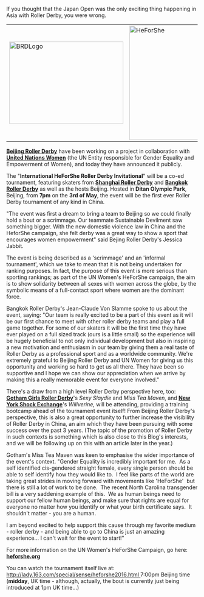 <html><body><p>If you thought that the Japan Open was the only exciting thing happening in Asia with Roller Derby, you were wrong.
</p><table>
<tbody>
<tr>
<td style="vertical-align:center;"><a href="https://www.scottishrollerderbyblog.com/2015/07/13/the-future-of-derby-china/brdlogo/#main" rel="attachment wp-att-4793"><img class="size-medium wp-image-4793 aligncenter" src="https://www.scottishrollerderbyblog.com/2015/07/brdlogo.jpg?w=300" alt="BRDLogo" width="300" height="216"></a></td>
<td style="vertical-align:center;"><a href="https://www.scottishrollerderbyblog.com/2016/04/04/beijing-roller-derby-and-un-break-ground-in-china-derby-for-equality-with-heforshe-derby-invitational/screen-shot-2016-03-31-at-08-37-09/#main" rel="attachment wp-att-6898"><img class="size-medium wp-image-6898 aligncenter" src="https://www.scottishrollerderbyblog.com/2016/03/screen-shot-2016-03-31-at-08-37-09.png?w=223" alt="HeForShe" width="223" height="300"></a></td>
</tr>
</tbody>
</table>
<strong><a href="http://www.beijingrollerderby.com/">Beijing Roller Derby</a></strong> have been working on a project in collaboration with <strong><a href="http://www.unwomen.org/">United Nations Women</a></strong> (the UN Entity responsible for Gender Equality and Empowerment of Women), and today they have announced it publicly.

The "<strong>International HeForShe Roller Derby Invitational</strong>" will be a co-ed tournament, featuring skaters from <strong><a href="http://shanghairollerderby.tumblr.com/">Shanghai Roller Derby</a></strong> and <strong><a href="http://bangkokrollerderby.weebly.com/">Bangkok Roller Derby</a></strong> as well as the hosts Beijing. Hosted in <strong>Ditan Olympic Park</strong>, Beijing, from <strong>7pm</strong> on the <strong>3rd of May</strong>, the event will be the first ever Roller Derby tournament of any kind in China.

"The event was first a dream to bring a team to Beijing so we could finally hold a bout or a scrimmage. Our teammate Sustainable Devilment saw something bigger. With the new domestic violence law in China and the HeforShe campaign, she felt derby was a great way to show a sport that encourages women empowerment" said Bejing Roller Derby's Jessica Jabbit.

The event is being described as a 'scrimmage' and an 'informal tournament', which we take to mean that it is not being undertaken for ranking purposes. In fact, the purpose of this event is more serious than sporting rankings; as part of the UN Women's HeForShe campaign, the aim is to show solidarity between all sexes with women across the globe, by the symbolic means of a full-contact sport where women are the dominant force.

Bangkok Roller Derby's Jean-Claude Von Slamme spoke to us about the event, saying:
"Our team is really excited to be a part of this event as it will be our first chance to meet with other roller derby teams and play a full game together. For some of our skaters it will be the first time they have ever played on a full sized track (ours is a little small) so the experience will be hugely beneficial to not only individual development but also in inspiring a new motivation and enthusiasm in our team by giving them a real taste of Roller Derby as a professional sport and as a worldwide community. We're extremely grateful to Beijing Roller Derby and UN Women for giving us this opportunity and working so hard to get us all there. They have been so supportive and I hope we can show our appreciation when we arrive by making this a really memorable event for everyone involved."

There's a draw from a high level Roller Derby perspective here, too: <strong><a href="http://www.gothamgirlsrollerderby.com/">Gotham Girls Roller Derby</a></strong>'s <em>Sexy Slaydie</em> and <em>Miss Tea Maven</em>, and <strong><a href="http://www.nyshockexchange.com/">New York Shock Exchange</a></strong>'s <em>Willverine,</em> will be attending, providing a training bootcamp ahead of the tournament event itself! From Beijing Roller Derby's perspective, this is also a great opportunity to further increase the visibility of Roller Derby in China, an aim which they have been pursuing with some success over the past 3 years. (The topic of the promotion of Roller Derby in such contexts is something which is also close to this Blog's interests, and we will be following up on this with an article later in the year.)

Gotham's Miss Tea Maven was keen to emphasise the wider importance of the event's context. "Gender Equality is incredibly important for me.  As a self identified cis-gendered straight female, every single person should be able to self identify how they would like to.  I feel like parts of the world are taking great strides in moving forward with movements like 'HeForShe'  but there is still a lot of work to be done.  The recent North Carolina transgender bill is a very saddening example of this.  We as human beings need to support our fellow human beings, and make sure that rights are equal for everyone no matter how you identify or what your birth certificate says.  It shouldn't matter - you are a human.

I am beyond excited to help support this cause through my favorite medium - roller derby - and being able to go to China is just an amazing experience... I can't wait for the event to start!"

For more information on the UN Women's HeForShe Campaign, go here: <strong><a href="http://heforshe.org">heforshe.org</a></strong>

You can watch the tournament itself live at: <a href="http://lady.163.com/special/sense/heforshe2016.html">http://lady.163.com/special/sense/heforshe2016.html </a>7:00pm Beijing time (<strong>midday</strong>, UK time - although, actually, the bout is currently just being introduced at 1pm UK time...)</body></html>
